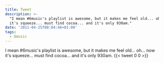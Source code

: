 ```yaml
---
title: Tweet
description: >-
  "I mean #6music's playlist is awesome, but it makes me feel old... oh... now
  it's squeeze... must find cocoa... and it's only 930am."
date: '2011-04-25T08:04:46+01:00'
tags:
  - 6music
---
```

I mean #6music's playlist is awesome, but it makes me feel old... oh... now it's squeeze... must find cocoa... and it's only 930am.
      {{< tweet 0 0 >}}
    
